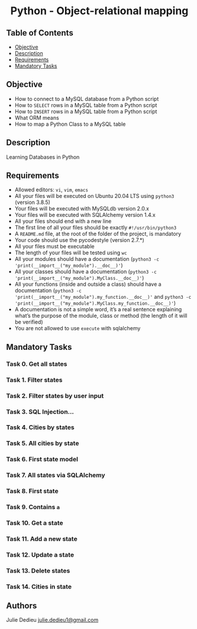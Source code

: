 # <p align="center">Python - Object-relational mapping</p>

## Table of Contents

- [Objective](#Objective)
- [Description](#Descritpion)
- [Requirements](#Requirements)
- [Mandatory Tasks](#Mandatory-tasks)

## Objective

- How to connect to a MySQL database from a Python script
- How to `SELECT` rows in a MySQL table from a Python script
- How to `INSERT` rows in a MySQL table from a Python script
- What ORM means
- How to map a Python Class to a MySQL table


## Description

Learning Databases in Python

## Requirements

- Allowed editors: `vi`, `vim`, `emacs`
- All your files will be executed on Ubuntu 20.04 LTS using `python3` (version 3.8.5)
- Your files will be executed with MySQLdb version 2.0.x
- Your files will be executed with SQLAlchemy version 1.4.x
- All your files should end with a new line
- The first line of all your files should be exactly `#!/usr/bin/python3`
- A `README.md` file, at the root of the folder of the project, is mandatory
- Your code should use the pycodestyle (version 2.7.*)
- All your files must be executable
- The length of your files will be tested using `wc`
- All your modules should have a documentation (`python3 -c 'print(__import__("my_module").__doc__)'`)
- All your classes should have a documentation (`python3 -c 'print(__import__("my_module").MyClass.__doc__)'`)
- All your functions (inside and outside a class) should have a documentation (`python3 -c 'print(__import__("my_module").my_function.__doc__)'` and `python3 -c 'print(__import__("my_module").MyClass.my_function.__doc__)'`)
- A documentation is not a simple word, it’s a real sentence explaining what’s the purpose of the module, class or method (the length of it will be verified)
- You are not allowed to use `execute` with sqlalchemy

## Mandatory Tasks

### Task 0. Get all states

### Task 1. Filter states

### Task 2. Filter states by user input

### Task 3. SQL Injection...

### Task 4. Cities by states

### Task 5. All cities by state

### Task 6. First state model

### Task 7. All states via SQLAlchemy

### Task 8. First state

### Task 9. Contains `a`

### Task 10. Get a state

### Task 11. Add a new state

### Task 12. Update a state

### Task 13. Delete states

### Task 14. Cities in state

## Authors

Julie Dedieu <julie.dedieu1@gmail.com>